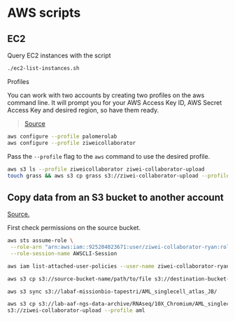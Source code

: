 # AWS scripts

## EC2

Query EC2 instances with the script

```sh
./ec2-list-instances.sh
```

Profiles

You can work with two accounts by creating two profiles on the aws command line.
It will prompt you for your AWS Access Key ID, AWS Secret Access Key and desired
region, so have them ready.

> [Source](https://stackoverflow.com/a/34246053)

```sh
aws configure --profile palomerolab
aws configure --profile ziweicollaborator
```

Pass the `--profile` flag to the `aws` command to use the desired profile.

```sh
aws s3 ls --profile ziweicollaborator ziwei-collaborator-upload
touch grass && aws s3 cp grass s3://ziwei-collaborator-upload --profile ziweicollaborator
```

## Copy data from an S3 bucket to another account

[Source.](https://docs.aws.amazon.com/prescriptive-guidance/latest/patterns/copy-data-from-an-s3-bucket-to-another-account-and-region-by-using-the-aws-cli.html)

First check permissions on the source bucket.

```sh
aws sts assume-role \
 --role-arn "arn:aws:iam::925204023671:user/ziwei-collaborator-ryan:role/S3MigrationRole" \
 --role-session-name AWSCLI-Session

aws iam list-attached-user-policies --user-name ziwei-collaborator-ryan --profile aml

aws s3 cp s3://source-bucket-name/path/to/file s3://destination-bucket-name/path/to/file --profile source_profile --source-region source_region --profile destination_profile --destination-region destination_region

aws s3 sync s3://labaf-missionbio-tapestri/AML_singlecell_atlas_JB/

aws s3 cp s3://lab-aaf-ngs-data-archive/RNAseq/10X_Chromium/AML_singlecell_atlas_JB/README.txt \
s3://ziwei-collaborator-upload --profile aml
```
